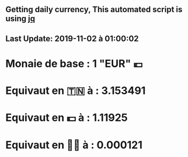 ## Getting daily currency, This automated script is using [jq](https://stedolan.github.io/jq/)
## Last Update:  2019-11-02 à 01:00:02
 # Monaie de base : 1 "EUR" 💶 
 # Equivaut en 🇹🇳 à :  3.153491 
 # Equivaut en 💵 à : 1.11925
 # Equivaut en 🐱‍💻 à :  0.000121
